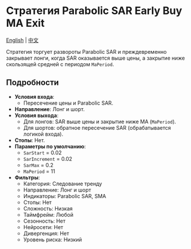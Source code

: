 # Стратегия Parabolic SAR Early Buy MA Exit
[English](README.md) | [中文](README_cn.md)

Стратегия торгует развороты Parabolic SAR и преждевременно закрывает лонги, когда SAR оказывается выше цены, а закрытие ниже скользящей средней с периодом `MaPeriod`.

## Подробности

- **Условия входа**:
  - Пересечение цены и Parabolic SAR.
- **Направление**: Лонг и шорт.
- **Условия выхода**:
  - Для лонгов: SAR выше цены и закрытие ниже MA (`MaPeriod`).
  - Для шортов: обратное пересечение SAR (обрабатывается логикой входа).
- **Стопы**: Нет.
- **Параметры по умолчанию**:
  - `SarStart` = 0.02
  - `SarIncrement` = 0.02
  - `SarMax` = 0.2
  - `MaPeriod` = 11
- **Фильтры**:
  - Категория: Следование тренду
  - Направление: Лонг и шорт
  - Индикаторы: Parabolic SAR, SMA
  - Стопы: Нет
  - Сложность: Низкая
  - Таймфрейм: Любой
  - Сезонность: Нет
  - Нейросети: Нет
  - Дивергенция: Нет
  - Уровень риска: Низкий
